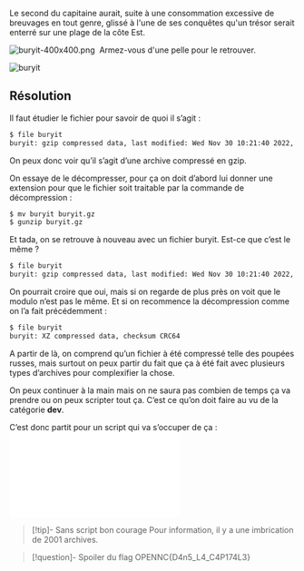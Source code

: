 
Le second du capitaine aurait, suite à une consommation excessive de breuvages en tout genre, glissé à l'une de ses conquêtes qu'un trésor serait enterré sur une plage de la côte Est.

![buryit-400x400.png](https://ctf2023.hackagou.nc/files/03b230e9c92dd0ff0434b47835f27c4e/buryit-400x400.png) 
Armez-vous d'une pelle pour le retrouver.

![buryit](../../../../attachements/buryit)

## Résolution

Il faut étudier le fichier pour savoir de quoi il s’agit : 

```bash
$ file buryit
buryit: gzip compressed data, last modified: Wed Nov 30 10:21:40 2022, max compression, original size modulo 2^32 81178
```

On peux donc voir qu’il s’agit d’une archive compressé en gzip.

On essaye de le décompresser, pour ça on doit d’abord lui donner une extension pour que le fichier soit traitable par la commande de décompression :
```bash
$ mv buryit buryit.gz
$ gunzip buryit.gz
```

Et tada, on se retrouve à nouveau avec un fichier buryit. Est-ce que c’est le même ?
```bash
$ file buryit
buryit: gzip compressed data, last modified: Wed Nov 30 10:21:40 2022, max compression, original size modulo 2^32 81296
```

On pourrait croire que oui, mais si on regarde de plus près on voit que le modulo n’est pas le même.
Et si on recommence la décompression comme on l’a fait précédemment : 
```bash
$ file buryit
buryit: XZ compressed data, checksum CRC64
```

A partir de là, on comprend qu’un fichier à été compressé telle des poupées russes, mais surtout on peux partir du fait que ça à été fait avec plusieurs types d’archives pour complexifier la chose.

On peux continuer à la main mais on ne saura pas combien de temps ça va prendre ou on peux scripter tout ça. C’est ce qu’on doit faire au vu de la catégorie **dev**.

C’est donc partit pour un script qui va s’occuper de ça : 
![archive recursive](../../../../ressouces/scripts/archive%20recursive.md)

>[!tip]- Sans script bon courage
> Pour information, il y a une imbrication de 2001 archives.

>[!question]- Spoiler du flag
> OPENNC{D4n5_L4_C4P174L3}

